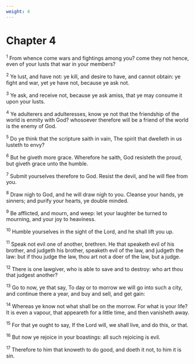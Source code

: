```yaml
---
weight: 4
---
```


# Chapter 4

<sup>1</sup> From whence come wars and fightings among you? come they not hence, even of your lusts that war in your members? 

<sup>2</sup> Ye lust, and have not: ye kill, and desire to have, and cannot obtain: ye fight and war, yet ye have not, because ye ask not. 

<sup>3</sup> Ye ask, and receive not, because ye ask amiss, that ye may consume it upon your lusts. 

<sup>4</sup> Ye adulterers and adulteresses, know ye not that the friendship of the world is enmity with God? whosoever therefore will be a friend of the world is the enemy of God. 

<sup>5</sup> Do ye think that the scripture saith in vain, The spirit that dwelleth in us lusteth to envy? 

<sup>6</sup> But he giveth more grace. Wherefore he saith, God resisteth the proud, but giveth grace unto the humble. 

<sup>7</sup> Submit yourselves therefore to God. Resist the devil, and he will flee from you. 

<sup>8</sup> Draw nigh to God, and he will draw nigh to you. Cleanse your hands, ye sinners; and purify your hearts, ye double minded. 

<sup>9</sup> Be afflicted, and mourn, and weep: let your laughter be turned to mourning, and your joy to heaviness. 

<sup>10</sup> Humble yourselves in the sight of the Lord, and he shall lift you up. 

<sup>11</sup> Speak not evil one of another, brethren. He that speaketh evil of his brother, and judgeth his brother, speaketh evil of the law, and judgeth the law: but if thou judge the law, thou art not a doer of the law, but a judge. 

<sup>12</sup> There is one lawgiver, who is able to save and to destroy: who art thou that judgest another? 

<sup>13</sup> Go to now, ye that say, To day or to morrow we will go into such a city, and continue there a year, and buy and sell, and get gain: 

<sup>14</sup> Whereas ye know not what shall be on the morrow. For what is your life? It is even a vapour, that appeareth for a little time, and then vanisheth away. 

<sup>15</sup> For that ye ought to say, If the Lord will, we shall live, and do this, or that. 

<sup>16</sup> But now ye rejoice in your boastings: all such rejoicing is evil. 

<sup>17</sup> Therefore to him that knoweth to do good, and doeth it not, to him it is sin. 


